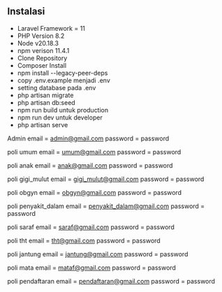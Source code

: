 
## Instalasi

- Laravel Framework = 11
- PHP Version 8.2
- Node v20.18.3
- npm verison 11.4.1
- Clone Repository
- Composer Install
- npm install --legacy-peer-deps
- copy .env.example menjadi .env
- setting database pada .env
- php artisan migrate
- php artisan db:seed
- npm run build untuk production
- npm run dev untuk developer
- php artisan serve 


Admin
email = admin@gmail.com
password = password 

poli umum
email = umum@gmail.com
password = password 

poli anak
email = anak@gmail.com
password = password 

poli gigi_mulut
email = gigi_mulut@gmail.com
password = password 

poli obgyn
email = obgyn@gmail.com
password = password 

poli penyakit_dalam
email = penyakit_dalam@gmail.com
password = password 

poli saraf
email = saraf@gmail.com
password = password 

poli tht
email = tht@gmail.com
password = password 

poli jantung
email = jantung@gmail.com
password = password 

poli mata
email = mataf@gmail.com
password = password 

poli pendaftaran
email = pendaftaran@gmail.com
password = password 
